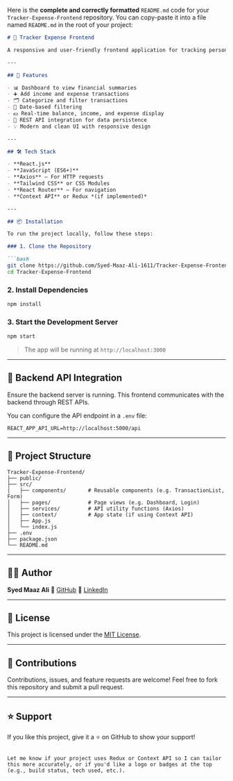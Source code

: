 Here is the **complete and correctly formatted** `README.md` code for your `Tracker-Expense-Frontend` repository. You can copy-paste it into a file named `README.md` in the root of your project:

````markdown
# 💸 Tracker Expense Frontend

A responsive and user-friendly frontend application for tracking personal expenses. Built with **React.js**, this project allows users to manage and visualize their income and expenses efficiently.

---

## 🚀 Features

- 📊 Dashboard to view financial summaries
- ➕ Add income and expense transactions
- 🗂️ Categorize and filter transactions
- 📆 Date-based filtering
- 💵 Real-time balance, income, and expense display
- 🔄 REST API integration for data persistence
- 💡 Modern and clean UI with responsive design

---

## 🛠️ Tech Stack

- **React.js**
- **JavaScript (ES6+)**
- **Axios** – For HTTP requests
- **Tailwind CSS** or CSS Modules
- **React Router** – For navigation
- **Context API** or Redux *(if implemented)*

---

## 📦 Installation

To run the project locally, follow these steps:

### 1. Clone the Repository

```bash
git clone https://github.com/Syed-Maaz-Ali-1611/Tracker-Expense-Frontend.git
cd Tracker-Expense-Frontend
````

### 2. Install Dependencies

```bash
npm install
```

### 3. Start the Development Server

```bash
npm start
```

> The app will be running at `http://localhost:3000`

---

## 🔗 Backend API Integration

Ensure the backend server is running. This frontend communicates with the backend through REST APIs.

You can configure the API endpoint in a `.env` file:

```env
REACT_APP_API_URL=http://localhost:5000/api
```

---

## 📁 Project Structure

```
Tracker-Expense-Frontend/
├── public/
├── src/
│   ├── components/       # Reusable components (e.g. TransactionList, Form)
│   ├── pages/            # Page views (e.g. Dashboard, Login)
│   ├── services/         # API utility functions (Axios)
│   ├── context/          # App state (if using Context API)
│   ├── App.js
│   └── index.js
├── .env
├── package.json
└── README.md
```

---

## 🧑‍💻 Author

**Syed Maaz Ali**
🔗 [GitHub](https://github.com/Syed-Maaz-Ali-1611)
🔗 [LinkedIn](https://www.linkedin.com/in/syed-maaz-ali)

---

## 📜 License

This project is licensed under the [MIT License](LICENSE).

---

## 🤝 Contributions

Contributions, issues, and feature requests are welcome!
Feel free to fork this repository and submit a pull request.

---

## ⭐️ Support

If you like this project, give it a ⭐️ on GitHub to show your support!

```

Let me know if your project uses Redux or Context API so I can tailor this more accurately, or if you'd like a logo or badges at the top (e.g., build status, tech used, etc.).
```

